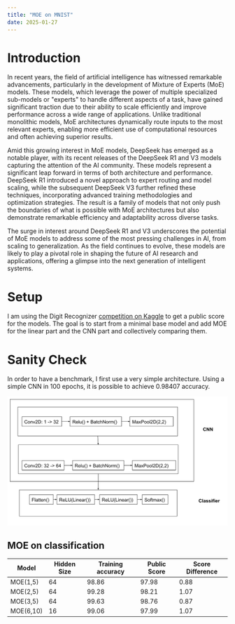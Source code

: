 ```yaml
---
title: "MOE on MNIST"
date: 2025-01-27
---
```


# Introduction

In recent years, the field of artificial intelligence has witnessed remarkable advancements, particularly in the development of Mixture of Experts (MoE) models. These models, which leverage the power of multiple specialized sub-models or "experts" to handle different aspects of a task, have gained significant traction due to their ability to scale efficiently and improve performance across a wide range of applications. Unlike traditional monolithic models, MoE architectures dynamically route inputs to the most relevant experts, enabling more efficient use of computational resources and often achieving superior results.

Amid this growing interest in MoE models, DeepSeek has emerged as a notable player, with its recent releases of the DeepSeek R1 and V3 models capturing the attention of the AI community. These models represent a significant leap forward in terms of both architecture and performance. DeepSeek R1 introduced a novel approach to expert routing and model scaling, while the subsequent DeepSeek V3 further refined these techniques, incorporating advanced training methodologies and optimization strategies. The result is a family of models that not only push the boundaries of what is possible with MoE architectures but also demonstrate remarkable efficiency and adaptability across diverse tasks.

The surge in interest around DeepSeek R1 and V3 underscores the potential of MoE models to address some of the most pressing challenges in AI, from scaling to generalization. As the field continues to evolve, these models are likely to play a pivotal role in shaping the future of AI research and applications, offering a glimpse into the next generation of intelligent systems.

# Setup
I am using the Digit Recognizer [competition on Kaggle](https://www.kaggle.com/competitions/digit-recognizer) to get a public score for the models. The goal is to start from a minimal base model and add MOE for the linear part and the CNN part and collectively comparing them.

# Sanity Check
In order to have a benchmark, I first use a very simple architecture. 
Using a simple CNN in 100 epochs, it is possible to achieve 0.98407 accuracy. 

<img src='https://raw.githubusercontent.com/damoonsh/MOE_MNIST/refs/heads/main/img/bench_arch.png'/>


## MOE on classification

| Model |  Hidden Size  |  Training accuracy | Public Score | Score Difference |
|----------------|----------------|----------|-------------------|-------| 
| MOE(1,5)  | 64 | 98.86    | 97.98  | 0.88 |
| MOE(2,5)  | 64 | 99.28   | 98.21   | 1.07 |
| MOE(3,5)  | 64 | 99.63    | 98.76 | 0.87 |
| MOE(6,10) | 16 | 99.06    | 97.99  | 1.07 |